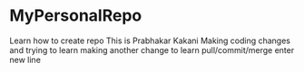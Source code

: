 # MyPersonalRepo
Learn how to create repo
This is Prabhakar Kakani
Making coding changes and trying to learn
making another change to learn pull/commit/merge
enter new line
